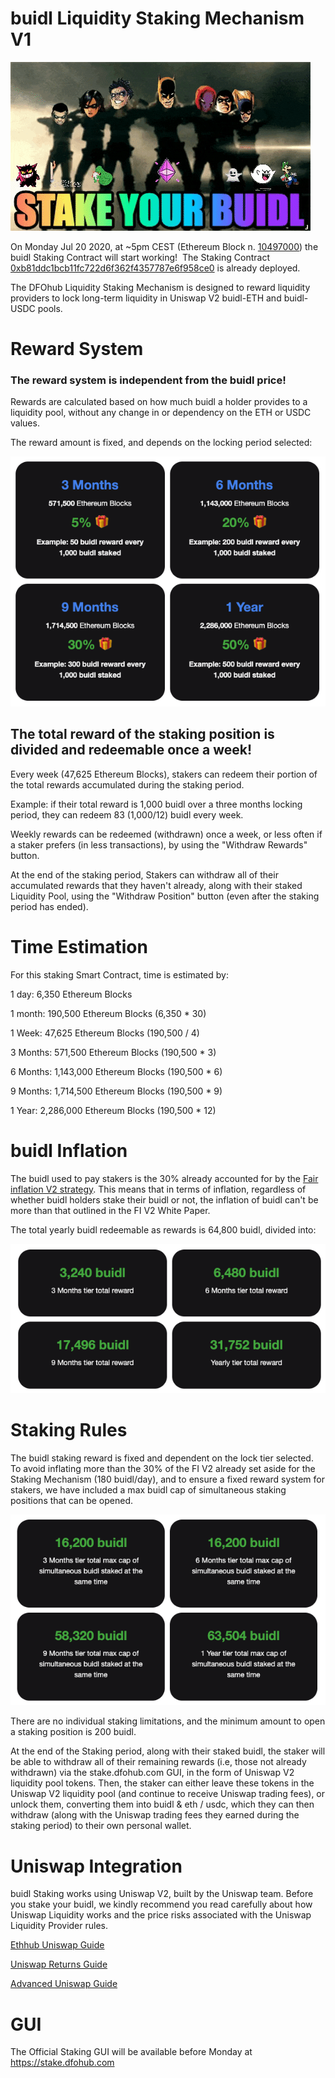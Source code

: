 # buidl Liquidity Staking Mechanism V1

<img src="/assets/img/syb.gif">

On Monday Jul 20 2020, at ~5pm CEST (Ethereum Block n. <a href="https://etherscan.io/block/countdown/10497000" target="_Blank">10497000</a>) the buidl Staking Contract will start working! 
The Staking Contract <a href="https://etherscan.io/address/0xb81ddc1bcb11fc722d6f362f4357787e6f958ce0" target="_Blank">0xb81ddc1bcb11fc722d6f362f4357787e6f958ce0</a> is already deployed. 

The DFOhub Liquidity Staking Mechanism is designed to reward liquidity providers to lock long-term liquidity in Uniswap V2 buidl-ETH and buidl-USDC pools.

# Reward System

### The reward system is independent from the buidl price!

Rewards are calculated based on how much buidl a holder provides to a liquidity pool, without any change in or dependency on the ETH or USDC values.

The reward amount is fixed, and depends on the locking period selected:

<img src="/assets/img/stperch.png">

## The total reward of the staking position is divided and redeemable once a week!

Every week (47,625 Ethereum Blocks), stakers can redeem their portion of the total rewards accumulated during the staking period. 

Example: if their total reward is 1,000 buidl over a three months locking period, they can redeem 83 (1,000/12) buidl every week.

Weekly rewards can be redeemed (withdrawn) once a week, or less often if a staker prefers (in less transactions), by using the "Withdraw Rewards" button. 

At the end of the staking period, Stakers can withdraw all of their accumulated rewards that they haven't already, along with their staked Liquidity Pool, using the "Withdraw Position" button (even after the staking period has ended).

# Time Estimation

For this staking Smart Contract, time is estimated by:

1 day: 6,350 Ethereum Blocks

1 month: 190,500 Ethereum Blocks (6,350 * 30)

1 Week: 47,625 Ethereum Blocks (190,500 / 4)

3 Months: 571,500 Ethereum Blocks (190,500 * 3)

6 Months: 1,143,000 Ethereum Blocks (190,500 * 6)

9 Months: 1,714,500 Ethereum Blocks (190,500 * 9)

1 Year: 2,286,000 Ethereum Blocks (190,500 * 12)

# buidl Inflation

The buidl used to pay stakers is the 30% already accounted for by the <a href="https://github.com/b-u-i-d-l/fair-inflation-v2">Fair inflation V2 strategy</a>. This means that in terms of inflation, regardless of whether  buidl holders stake their buidl or not, the inflation of buidl can't be more than that outlined in the FI V2 White Paper.

The total yearly buidl redeemable as rewards is 64,800 buidl, divided into:

<img src="/assets/img/maxreward.png">

# Staking Rules

The buidl staking reward is fixed and dependent on the lock tier selected. To avoid inflating more than the 30% of the FI V2 already set aside for the Staking Mechanism (180 buidl/day), and to ensure a fixed reward system for stakers, we have included a max buidl cap of simultaneous staking positions that can be opened.

<img src="/assets/img/maxcap.png">

There are no individual staking limitations, and the minimum amount to open a staking position is 200 buidl.

At the end of the Staking period, along with their staked buidl, the staker will be able to withdraw all of their remaining rewards (i.e, those not already withdrawn) via the stake.dfohub.com GUI, in the form of Uniswap V2 liquidity pool tokens. Then, the staker can either leave these tokens in the Uniswap V2 liquidity pool (and continue to receive Uniswap trading fees), or unlock them, converting them into buidl & eth / usdc, which they can then withdraw (along with the Uniswap trading fees they earned during the staking period) to their own personal wallet.

# Uniswap Integration

buidl Staking works using Uniswap V2, built by the Uniswap team. Before you  stake your buidl, we kindly recommend you read carefully about how Uniswap Liquidity works and the price risks associated with the Uniswap Liquidity Provider rules. 

<a href="https://docs.ethhub.io/guides/graphical-guide-for-understanding-uniswap/" target="_Blank">Ethhub Uniswap Guide</a>

<a href="https://uniswap.org/docs/v2/advanced-topics/understanding-returns/" target="_Blank">Uniswap Returns Guide</a>

<a href="https://medium.com/@pintail/understanding-uniswap-returns-cc593f3499ef" target="_Blank">Advanced Uniswap Guide</a>

# GUI

The Official Staking GUI will be available before Monday at https://stake.dfohub.com
